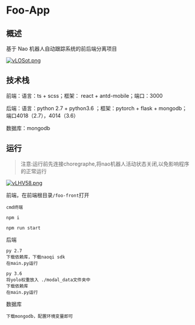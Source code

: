 # Foo-App

## 概述

基于 Nao 机器人自动跟踪系统的前后端分离项目

[![vLOSot.png](https://s1.ax1x.com/2022/09/10/vLOSot.png)](https://imgse.com/i/vLOSot)

## 技术栈

前端：语言：ts + scss；框架： react + antd-mobile；端口：3000

后端：语言：python 2.7 + python3.6 ；框架：pytorch + flask + mongodb；端口4018（2.7），4014（3.6）

数据库：mongodb

## 运行

> 注意:运行前先连接choregraphe,将nao机器人活动状态关闭,以免影响程序的正常运行

[![vLHV58.png](https://s1.ax1x.com/2022/09/10/vLHV58.png)](https://imgse.com/i/vLHV58)

前端，在前端根目录`/foo-front`打开

```
cmd终端

npm i

npm run start
```

后端

```
py 2.7
下载依赖库，下载naoqi sdk
在main.py运行

py 3.6
将yolo权重放入 ./modal_data文件夹中
下载依赖库
在main.py运行
```

数据库

```
下载mongodb，配置环境变量即可
```

